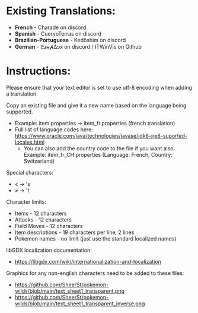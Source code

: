 # Existing Translations:
 - **French** - Charade on discord
 - **Spanish** - CuervoTerras on discord
 - **Brazilian-Portuguese** - Kedöshim on discord
 - **German** - 𝔼z̶𝓊𝓹Δɔʞ on discord / ITWinVis on Github

# Instructions:

Please ensure that your text editor is set to use utf-8 encoding when adding a translation.

Copy an existing file and give it a new name based on the language being supported. 
 - Example: item.properties -> item_fr.properties (french translation)
 - Full list of language codes here: https://www.oracle.com/java/technologies/javase/jdk8-jre8-suported-locales.html
   - You can also add the country code to the file if you want also. Example: item_fr_CH.properties (Language: French, Country: Switzerland)

Special characters:
 - «  ->  's
 - »  ->  't

Character limits:
 - Items - 12 characters
 - Attacks - 12 characters
 - Field Moves - 12 characters
 - Item descriptions - 19 characters per line, 2 lines
 - Pokemon names - no limit (just use the standard localized names)

libGDX localization documentation: 
 - https://libgdx.com/wiki/internationalization-and-localization

Graphics for any non-english characters need to be added to these files:
 - https://github.com/SheerSt/pokemon-wilds/blob/main/text_sheet1_transparent.png
 - https://github.com/SheerSt/pokemon-wilds/blob/main/text_sheet1_transparent_inverse.png
